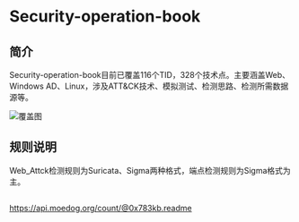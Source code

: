 # Security-operation-book

## 简介

Security-operation-book目前已覆盖116个TID，328个技术点。主要涵盖Web、Windows AD、Linux，涉及ATT&CK技术、模拟测试、检测思路、检测所需数据源等。

![覆盖图](img/index.png)

## 规则说明

Web_Attck检测规则为Suricata、Sigma两种格式，端点检测规则为Sigma格式为主。

## 

https://api.moedog.org/count/@0x783kb.readme
